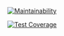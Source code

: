 

[![Maintainability](https://api.codeclimate.com/v1/badges/43c325da1c0070009c57/maintainability)](https://codeclimate.com/github/zhukoff-av/keksobooking/maintainability)

[![Test Coverage](https://api.codeclimate.com/v1/badges/43c325da1c0070009c57/test_coverage)](https://codeclimate.com/github/zhukoff-av/keksobooking/test_coverage)
